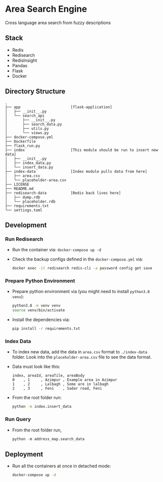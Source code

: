 # Area Search Engine

Cross language area search from fuzzy descriptions

## Stack

* Redis
* Redisearch
* RedisInsight
* Pandas
* Flask
* Docker


## Directory Structure

```
.
├── app                       [flask-application]
│   ├── __init__.py
│   └── search_api
│       ├── __init__.py
│       ├── search_data.py
│       ├── utils.py
│       └── views.py
├── docker-compose.yml
├── Dockerfile
├── flask_run.py
├── index                     [This module should be run to insert new data]
│   ├── __init__.py
│   ├── index_data.py
│   └── insert_data.py
├── index-data                [Index module pulls data from here]
│   ├── area.csv
│   └── placeholder-area.csv
├── LICENSE
├── README.md
├── redisearch-data           [Redis back lives here]
│   ├── dump.rdb
│   └── placeholder.rdb
├── requirements.txt
└── settings.toml
```

## Development

### Run Redisearch

* Run the container via:
    `docker-compose up -d`

* Check the backup configs defined in the `docker-compose.yml` via:

    ```bash
    docker exec -it redisearch redis-cli -a password config get save
    ```

### Prepare Python Environment
* Prepare python environment via (you might need to install `python3.8 venv`):

    ```bash
    python3.8 -m venv venv
    source venv/bin/activate
    ```

* Install the dependencies via:
    ```bash
    pip install -r requirements.txt
    ```

### Index Data
* To index new data, add the data in `area.csv` format to `./index-data` folder. Look into the `placeholder-area.csv` file to see the data format.

* Data must look like this:
    ```csv
    index, areaId, areaTile, areaBody
    0    , 1     , Azimpur , Example area in Azimpur
    1    , 2     , Lalbagh , Some are in lalbagh
    2    , 3     , Feni    , Sadar road, Feni
    ```

* From the root folder run:
    ```bash
    python -m index.insert_data
    ```

### Run Query
* From the root folder run,
    ```python
    python -m address_map.search_data
    ```


## Deployment
* Run all the containers at once in detached mode:

    ```bash
    docker-compose up -d
    ```
